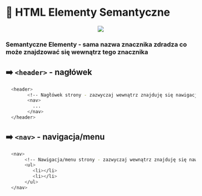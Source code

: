 
# 🚀 HTML Elementy Semantyczne
<p align="center">
  <a href="https://skillicons.dev">
    <img src="https://skillicons.dev/icons?i=html" />
  </a>
</p>

### Semantyczne Elementy - sama nazwa znacznika zdradza co może znajdzować się wewnątrz tego znacznika

## ➡️ `<header>` - nagłówek
```bash
  <header>
        <!-- Nagłówek strony - zazwyczaj wewnątrz znajduję się nawigacja -->
        <nav>
          ...
        </nav>
  </header>
```

## ➡️ `<nav>` - navigacja/menu
```bash
  <nav>
       <!-- Nawigacja/menu strony - zazwyczaj wewnątrz znajduję się nawigacja -->
       <ul>
          <li></li>
          <li></li>
       </ul>
  </nav>
```
